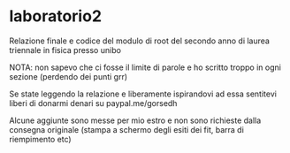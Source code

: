 # laboratorio2

Relazione finale e codice del modulo di root del secondo anno di laurea triennale in fisica presso unibo

NOTA: non sapevo che ci fosse il limite di parole e ho scritto troppo in ogni sezione (perdendo dei punti grr)

Se state leggendo la relazione e liberamente ispirandovi ad essa sentitevi liberi di donarmi denari su paypal.me/gorsedh

Alcune aggiunte sono messe per mio estro e non sono richieste dalla consegna originale (stampa a schermo degli esiti dei fit, barra di riempimento etc)
